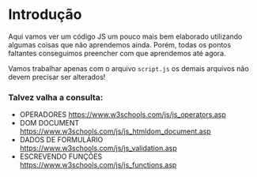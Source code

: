 # Introdução

Aqui vamos ver um código JS um pouco mais bem elaborado utilizando algumas coisas que não aprendemos ainda. Porém, todas os pontos faltantes conseguimos preencher com que aprendemos até agora.

Vamos trabalhar apenas com o arquivo `script.js` os demais arquivos não devem precisar ser alterados!

### Talvez valha a consulta:
* OPERADORES https://www.w3schools.com/js/js_operators.asp
* DOM DOCUMENT https://www.w3schools.com/js/js_htmldom_document.asp
* DADOS DE FORMULÁRIO https://www.w3schools.com/js/js_validation.asp
* ESCREVENDO FUNÇÕES https://www.w3schools.com/js/js_functions.asp